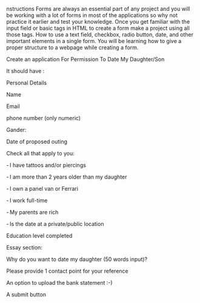 nstructions
Forms are always an essential part of any project and you will be working with a lot of forms in most of the applications so why not practice it earlier and test your knowledge. Once you get familiar with the input field or basic tags in HTML to create a form make a project using all those tags. How to use a text field, checkbox, radio button, date, and other important elements in a single form. You will be learning how to give a proper structure to a webpage while creating a form.  

 

 

Create an application For Permission To Date My Daughter/Son 

 

It should have : 

Personal Details 

 

Name 

Email 

phone number (only numeric) 

Gander: 

Date of proposed outing 

Check all that apply to you: 

- I have tattoos and/or piercings 

- I am more than 2 years older than my daughter 

- I own a panel van or Ferrari 

- I work full-time 

- My parents are rich 

- Is the date at a private/public location 

 

Education level completed  

Essay section: 

Why do you want to date my daughter (50 words input)? 

Please provide 1 contact point for your reference  

An option to upload the bank statement :-)  

A submit button 